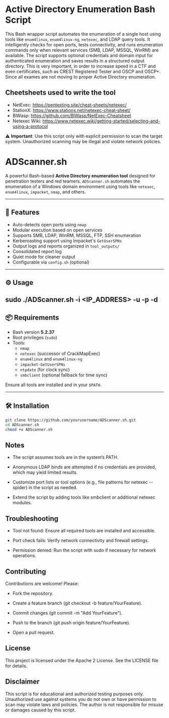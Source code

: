 # Active Directory Enumeration Bash Script

This Bash wrapper script automates the enumeration of a single host using tools like `enum4linux`, `enum4linux-ng`, `netexec`, and LDAP query tools. It intelligently checks for open ports, tests connectivity, and runs enumeration commands only when relevant services (SMB, LDAP, MSSQL, WinRM) are available. The script supports optional credentials and domain input for authenticated enumeration and saves results in a structured output directory. This is very important, in order to increase speed in a CTF and even certificates, such as CREST Registered Tester and OSCP and OSCP+. Since all exames are not moving to proper Active Directory enumeration.

## Cheetsheets used to write the tool
-  NetExec: https://pentesting.site/cheat-sheets/netexec/
-  StationX: https://www.stationx.net/netexec-cheat-sheet/
-  BlWasp: https://github.com/BlWasp/NetExec-Cheatsheet
-  Netexec Wiki: https://www.netexec.wiki/getting-started/selecting-and-using-a-protocol

⚠️ **Important**: Use this script only with explicit permission to scan the target system. Unauthorized scanning may be illegal and violate network policies.

# ADScanner.sh

A powerful Bash-based **Active Directory enumeration tool** designed for penetration testers and red teamers. `ADScanner.sh` automates the enumeration of a Windows domain environment using tools like `netexec`, `enum4linux`, `impacket`, `nmap`, and others.

---

## 🚀 Features

- Auto-detects open ports using `nmap`
- Modular execution based on open services
- Supports SMB, LDAP, WinRM, MSSQL, FTP, SSH enumeration
- Kerberoasting support using Impacket's `GetUserSPNs`
- Output logs and reports organized in `tool_outputs/`
- Consolidated report log
- Quiet mode for cleaner output
- Configurable via `config.sh` (optional)

---

## ⚙️ Usage 

sudo ./ADScanner.sh -i <IP_ADDRESS> -u <USERNAME> -p <PASSWORD> -d <DOMAIN>
---

## 📦 Requirements

- Bash version **5.2.37**
- Root privileges (`sudo`)
- Tools:
  - `nmap`
  - `netexec` (successor of CrackMapExec)
  - `enum4linux` and `enum4linux-ng`
  - `impacket-GetUserSPNs`
  - `ntpdate` (for clock sync)
  - `smbclient` (optional fallback for time sync)

Ensure all tools are installed and in your `$PATH`.

---

## 🛠️ Installation

```bash
git clone https://github.com/yourusername/ADScanner.sh.git
cd ADScanner.sh
chmod +x ADScanner.sh
```

## Notes
- The script assumes tools are in the system’s PATH.

- Anonymous LDAP binds are attempted if no credentials are provided, which may yield limited results.

- Customize port lists or tool options (e.g., file patterns for netexec --spider) in the script as needed.

- Extend the script by adding tools like smbclient or additional netexec modules.

## Troubleshooting

- Tool not found: Ensure all required tools are installed and accessible.

- Port check fails: Verify network connectivity and firewall settings.

- Permission denied: Run the script with sudo if necessary for network operations.

## Contributing

Contributions are welcome! Please:

- Fork the repository.

- Create a feature branch (git checkout -b feature/YourFeature).

- Commit changes (git commit -m "Add YourFeature").

- Push to the branch (git push origin feature/YourFeature).

- Open a pull request.

## License
This project is licensed under the Apache 2 License. See the LICENSE file for details.

## Disclaimer
This script is for educational and authorized testing purposes only. Unauthorized use against systems you do not own or have permission to scan may violate laws and policies. The author is not responsible for misuse or damages caused by this script.


